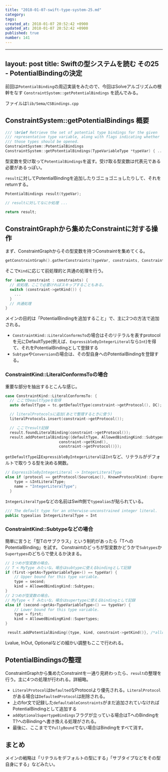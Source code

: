 ```yaml
---
title: "2018-01-07-swift-type-system-25.md"
category: 
tags: 
created_at: 2018-01-07 20:52:42 +0900
updated_at: 2018-01-07 20:52:42 +0900
published: true
number: 141
---
```


---
layout: post
title:   Swiftの型システムを読む その25 - PotentialBindingの決定
---

前回は`PotentialBinding`の周辺実装をみたので、今回はSolveアルゴリズムの根幹をなす `ConstraintSystem::getPotentialBindings` を読んでみる。

ファイルは`lib/Sema/CSBindings.cpp`

## ConstraintSystem::getPotentialBindings 概要
```cpp
/// \brief Retrieve the set of potential type bindings for the given
/// representative type variable, along with flags indicating whether
/// those types should be opened.
ConstraintSystem::PotentialBindings
ConstraintSystem::getPotentialBindings(TypeVariableType *typeVar) { ... }
```

型変数を受け取って`PotentialBindings`を返す。受け取る型変数は代表元である必要があるっぽい。

`result`に対してPotentialBindingを追加したりゴニョゴニョしたりして、それをreturnする。

```cpp
PotentialBindings result(typeVar);

// resultに対してなにか処理 ...

return result;
```

## ConstraintGraphから集めたConstraintに対する操作

まず、ConstraintGraphからその型変数を持つConstraintを集めてくる。

```cpp
getConstraintGraph().gatherConstraints(typeVar, constraints, ConstraintGraph::GatheringKind::EquivalenceClass);
```

そこで`Kind`に応じて前処理的と共通の処理を行う。

```cpp
for (auto constraint : constraints) {
  // 前処理。ここで必要ければスキップすることもある。
  switch (constraint->getKind()) {
    ...
  }
  // 共通処理
}
```

メインの目的は「PotentialBindingを追加すること」で、主に2つの方法で追加される。

+ `ConstraintKind::LiteralConformsTo`の場合はそのリテラルを表すprotocolを元にDefaultType(例えば、`ExpressibleByIntegerLiteral`なら`Int`)を得て、それをPotentialBindingとして登録する
+ `Subtype`や`Conversion`の場合は、その型自身へのPotentialBindingを登録する。

### ConstraintKind::LiteralConformsToの場合

重要な部分を抽出するとこんな感じ。

```cpp
case ConstraintKind::LiteralConformsTo: {
  // ここでDeaultTypeを取得
  auto defaultType = tc.getDefaultType(constraint->getProtocol(), DC);

  // literalProtocolsに追加(あとで整理するときに使う)
  literalProtocols.insert(constraint->getProtocol());

  // ここでresult記録
  result.foundLiteralBinding(constraint->getProtocol());
  result.addPotentialBinding({defaultType, AllowedBindingKind::Subtypes,
                        constraint->getKind(),
                        constraint->getProtocol()});
```

`getDefaultType`は`ExpressibleByIntegerLiteral`は`Int`など、リテラルがデフォルトで取りうる型を決める関数。

```cpp
// ExpressibleByIntegerLiteral -> IntegerLiteralType
else if (protocol == getProtocol(SourceLoc(), KnownProtocolKind::ExpressibleByIntegerLiteral)) {
    type = &IntLiteralType;
    name = "IntegerLiteralType";
  }
```

`IntegerLiteralType`などの名前はSwift側で`typealias`が貼られている。

```cpp
/// The default type for an otherwise-unconstrained integer literal.
public typealias IntegerLiteralType = Int
```

### ConstraintKind::Subtypeなどの場合

簡単に言うと「型Tのサブクラス」という制約があったら「TへのPotentialBinding」を試す。
Constraintのどっちが型変数かどうかで`Subtypes`か`Supertypes`のどちらで使えるか決まる。

```cpp
// 1つめが型変数の場合。
// T < MyType みたいな。場合はsubtypeに使えるbindingとして記録
if (first->getAs<TypeVariableType>() == typeVar) {
    // Upper bound for this type variable.
    type = second;
    kind = AllowedBindingKind::Subtypes;
}
// 2つめが型変数の場合。
// MyType < T みたいな。場合はsupertypeに使えるbindingとして記録
else if (second->getAs<TypeVariableType>() == typeVar) {
    // Lower bound for this type variable.
    type = first;
    kind = AllowedBindingKind::Supertypes;
}
```

```cpp
 result.addPotentialBinding({type, kind, constraint->getKind()}, /*allowJoinMeet=*/!adjustedIUO);
```

Lvalue, InOut, Optionalなどの細かい調整もここで行われる。

## PotentialBindingsの整理

ConstraintGraphから集めたConstraintを一通り見終わったら、`result`の整理を行う。主に4つの処理が行われる。詳細略。

+ `LiteralProtocol`は`Defaulted`なProtocolより優先される。`LiteralProtocol`がある場合は`DefaultedProtocol`は削除される。
+ 上のfor文で記録した`defaultableConstraints`がまだ追加されていなければPotentialBindingとして追加する
+ `addOptionalSupertypeBindings`フラグが立っている場合はTへのBindingをT?へのBindingへ書き換える処理がされる。
+ 最後に、ここまでで`FullyBound`でない場合はBindingをすべて消す。


## まとめ

メインの戦略は「リテラルをデフォルトの型にする」「サブタイプなどをその型自身にする」などみたい。

